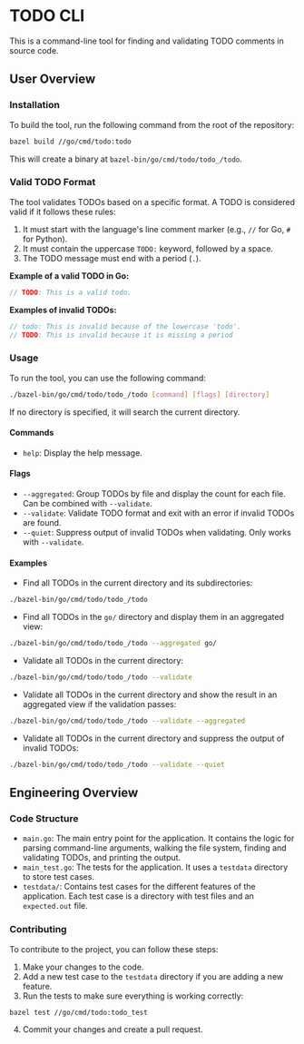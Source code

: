 # TODO CLI

This is a command-line tool for finding and validating TODO comments in source code.

## User Overview

### Installation

To build the tool, run the following command from the root of the repository:

```bash
bazel build //go/cmd/todo:todo
```

This will create a binary at `bazel-bin/go/cmd/todo/todo_/todo`.

### Valid TODO Format

The tool validates TODOs based on a specific format. A TODO is considered valid if it follows these rules:

1.  It must start with the language's line comment marker (e.g., `//` for Go, `#` for Python).
2.  It must contain the uppercase `TODO:` keyword, followed by a space.
3.  The TODO message must end with a period (`.`).

**Example of a valid TODO in Go:**
```go
// TODO: This is a valid todo.
```

**Examples of invalid TODOs:**
```go
// todo: This is invalid because of the lowercase 'todo'.
// TODO: This is invalid because it is missing a period
```

### Usage

To run the tool, you can use the following command:

```bash
./bazel-bin/go/cmd/todo/todo_/todo [command] [flags] [directory]
```

If no directory is specified, it will search the current directory.

#### Commands

- `help`: Display the help message.

#### Flags

- `--aggregated`: Group TODOs by file and display the count for each file. Can be combined with `--validate`.
- `--validate`: Validate TODO format and exit with an error if invalid TODOs are found.
- `--quiet`: Suppress output of invalid TODOs when validating. Only works with `--validate`.

#### Examples

- Find all TODOs in the current directory and its subdirectories:

```bash
./bazel-bin/go/cmd/todo/todo_/todo
```

- Find all TODOs in the `go/` directory and display them in an aggregated view:

```bash
./bazel-bin/go/cmd/todo/todo_/todo --aggregated go/
```

- Validate all TODOs in the current directory:

```bash
./bazel-bin/go/cmd/todo/todo_/todo --validate
```

- Validate all TODOs in the current directory and show the result in an aggregated view if the validation passes:

```bash
./bazel-bin/go/cmd/todo/todo_/todo --validate --aggregated
```

- Validate all TODOs in the current directory and suppress the output of invalid TODOs:

```bash
./bazel-bin/go/cmd/todo/todo_/todo --validate --quiet
```

## Engineering Overview

### Code Structure

- `main.go`: The main entry point for the application. It contains the logic for parsing command-line arguments, walking the file system, finding and validating TODOs, and printing the output.
- `main_test.go`: The tests for the application. It uses a `testdata` directory to store test cases.
- `testdata/`: Contains test cases for the different features of the application. Each test case is a directory with test files and an `expected.out` file.

### Contributing

To contribute to the project, you can follow these steps:

1.  Make your changes to the code.
2.  Add a new test case to the `testdata` directory if you are adding a new feature.
3.  Run the tests to make sure everything is working correctly:

```bash
bazel test //go/cmd/todo:todo_test
```

4.  Commit your changes and create a pull request.
